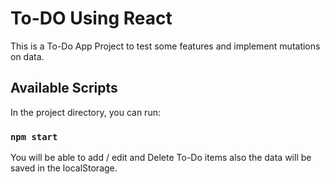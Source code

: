 # To-DO Using React

This is a To-Do App Project to test some features and implement mutations on data.

## Available Scripts

In the project directory, you can run:

### `npm start`

You will be able to add / edit and Delete To-Do items also the data
will be saved in the localStorage.
